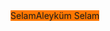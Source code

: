 <span class="widget" style="background: #ff7700;">
 <span class="widget-text">Selam</span>Aleyküm Selam</span>
 
